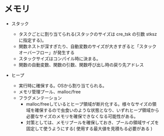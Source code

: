 # メモリ

* スタック
  * タスクごとに割り当てられる(スタックのサイズは cre_tsk の引数 stkszに指定する)。
  * 関数ネストが深すぎたり、自動変数のサイズが大きすぎると「スタックオーバーフロー」が発生する
  * スタックサイズはコンパイル時に決まる。
  * 関数の自動変数、関数の引数、関数呼び出し時の戻り先アドレス

* ヒープ
  * 実行時に確保する。OSから割り当てられる。
  * メモリ管理プール、malloc/free 
  * フラグメンテーション
    * malloc/freeしているとヒープ領域が断片化する。様々なサイズの領域を確保するので虫食いのような状態となり、いずれヒープ領域から必要なサイズのメモリを確保できなくなる可能性がある。
    * 対策としては、メモリプールを確保しておき、プールの領域サイズを固定して使うようにする( 使用する最大値を見積もる必要がある )
